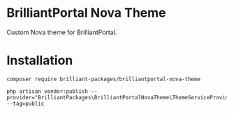 # BrilliantPortal Nova Theme

Custom Nova theme for BrilliantPortal.

# Installation

```shell
composer require brilliant-packages/brilliantportal-nova-theme

php artisan vendor:publish --provider="BrilliantPackages\BrilliantPortalNovaTheme\ThemeServiceProvider" --tag=public
```
